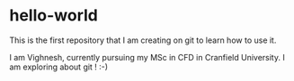 # hello-world
This is the first repository that I am creating on git to learn how to use it.


I am Vighnesh, currently pursuing my MSc in CFD in Cranfield University.
I am exploring about git ! :-)
